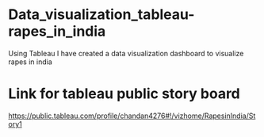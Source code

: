 # Data_visualization_tableau-rapes_in_india
Using Tableau I have created a data visualization dashboard to visualize rapes in india   

# Link for tableau public story board

https://public.tableau.com/profile/chandan4276#!/vizhome/RapesinIndia/Story1
